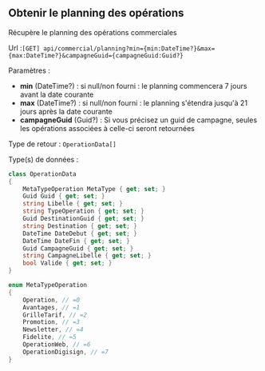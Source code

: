 ## <span id='obtenirplanning'>Obtenir le planning des opérations</span>

Récupère le planning des opérations commerciales

Url :`[GET] api/commercial/planning?min={min:DateTime?}&max={max:DateTime?}&campagneGuid={campagneGuid:Guid?}`

Paramètres : 

- **min** (DateTime?) : si null/non fourni : le planning commencera 7 jours avant la date courante
- **max** (DateTime?) : si null/non fourni : le planning s'étendra jusqu'à 21 jours après la date courante
- **campagneGuid** (Guid?) : Si vous précisez un guid de campagne, seules les opérations associées à celle-ci seront retournées

Type de retour : `OperationData[]`

Type(s) de données :

```csharp
class OperationData
{
	MetaTypeOperation MetaType { get; set; }
	Guid Guid { get; set; }
	string Libelle { get; set; }
	string TypeOperation { get; set; }
	Guid DestinationGuid { get; set; }
	string Destination { get; set; }
	DateTime DateDebut { get; set; }
	DateTime DateFin { get; set; }
	Guid CampagneGuid { get; set; }
	string CampagneLibelle { get; set; }
	bool Valide { get; set; }
}

enum MetaTypeOperation
{
	Operation, // =0
	Avantages, // =1
	GrilleTarif, // =2
	Promotion, // =3
	Newsletter, // =4
	Fidelite, // =5
	OperationWeb, // =6
	OperationDigisign, // =7
}

```
